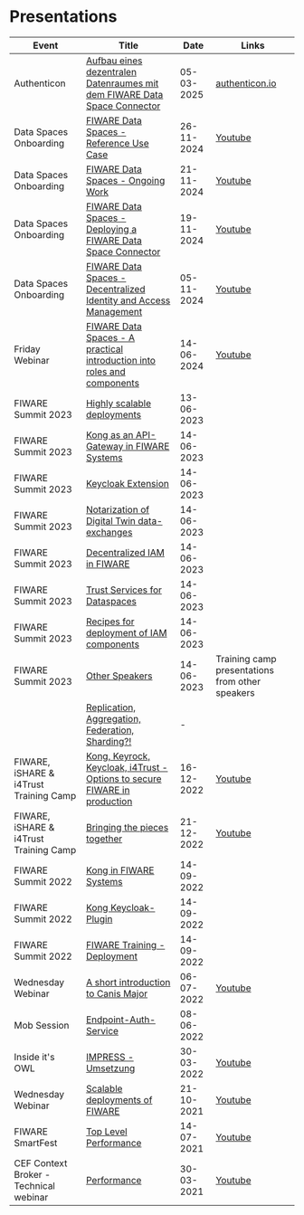 # Presentations

|Event|Title|Date|Links|
|--|---|--|--|
| Authenticon  | [Aufbau eines dezentralen Datenraumes mit dem FIWARE Data Space Connector ](./authenticon/FIWARE%20DSC%20Authenticon.pdf) | 05-03-2025 | [authenticon.io](https://authenticon.io/) |
| Data Spaces Onboarding | [FIWARE Data Spaces - Reference Use Case ](./data-spaces-onboarding/reference-use-case/Reference%20Use%20Case.pdf) | 26-11-2024 | [Youtube](https://www.youtube.com/watch?v=3fLisTubkF0&t=13s) |
| Data Spaces Onboarding | [FIWARE Data Spaces - Ongoing Work ](./data-spaces-onboarding/ongoing-work/Webinar%20FIWARE%20Data%20Space%20Components%20-%20Ongoing%20and%20future%20work.pptx.pdf) | 21-11-2024 | [Youtube](https://www.youtube.com/watch?v=bZAzOHIdSr8)  | 
| Data Spaces Onboarding | [FIWARE Data Spaces - Deploying a FIWARE Data Space Connector](./data-spaces-onboarding/deployment/Deploying%20a%20FIWARE%20Data%20Space%20Connector.pdf) | 19-11-2024 | [Youtube](https://www.youtube.com/watch?v=5qrhUCczk8w) | 
| Data Spaces Onboarding | [FIWARE Data Spaces - Decentralized Identity and Access Management](./data-spaces-onboarding/decentralized-trust-and-iam/decentralized_IAM.pdf) | 05-11-2024 | [Youtube](https://www.youtube.com/watch?v=zz7MHd3imzs) | 
| Friday Webinar | [FIWARE Data Spaces - A practical introduction into roles and components](./friday-webinar/data-spaces/FIWARE%20Data%20Spaces%20-%20Roles%20and%20Components.pptx.pdf) | 14-06-2024 | [Youtube](https://www.youtube.com/watch?v=hm5qMlhpK0g) | 
| FIWARE Summit 2023 | [Highly scalable deployments](./summit-vienna/scalable-deployments/7.-FIWARE%20Training_Highly-scalable%20Context%20Broker%20deployments%20on%20Kubernetes.pdf) | 13-06-2023 | |
| FIWARE Summit 2023 | [Kong as an API-Gateway in FIWARE Systems](./summit-vienna/kong-in-fiware/9.-FIWARE%20Training_Kong%20as%20an%20API-Gateway%20in%20FIWARE%20systems%20protecting%20and%20monitoring%20endpoints.pdf) | 14-06-2023 | |
| FIWARE Summit 2023 | [Keycloak Extension](./summit-vienna/keycloak-extension/10.-FIWARE%20Training_Keycloak%20extension.pdf) | 14-06-2023 | | 
| FIWARE Summit 2023 | [Notarization of Digital Twin data-exchanges](./summit-vienna/canis-major/12.-FIWARE%20Training_Notarization%20of%20digital%20twin%20data%20exchanges%20using%20blockchain%20Canis%20Major.pdf) | 14-06-2023 | | 
| FIWARE Summit 2023 | [Decentralized IAM in FIWARE](./summit-vienna/trust-and-iam/13%20FIWARE%20Training%20Trust-Identity%20and%20Access%20Management.pdf) | 14-06-2023 | | 
| FIWARE Summit 2023 | [Trust Services for Dataspaces](./summit-vienna/trust-services-for-dataspaces/14%20FIWARE%20Training_Trust%20Services%20for%20Data%20Spaces.pdf) | 14-06-2023 | | 
| FIWARE Summit 2023 | [Recipes for deployment of IAM components](./summit-vienna/iam-deployment/16.-FIWARE%20Training_Recipes%20for%20deployment%20of%20IAM%20components%20on%20Kubernetes.pdf) | 14-06-2023 | | 
| FIWARE Summit 2023 | [Other Speakers](./summit-vienna/other-speakers/) | 14-06-2023 | Training camp presentations from other speakers | 
| | [Replication, Aggregation, Federation, Sharding?!](./ops/agg-fed-rep-shard/) | - | |
| FIWARE, iSHARE & i4Trust Training Camp | [Kong, Keyrock, Keycloak, i4Trust - Options to secure FIWARE in production](./i4trust-training-camp/Options-to-secure.pptx.pdf) | 16-12-2022 | [Youtube](https://www.youtube.com/watch?v=8ZefBcGFOXI&list=PLykpeOnHBQ_B2ommj-SNgW_ISiHOemWvs&index=4)|
| FIWARE, iSHARE & i4Trust Training Camp | [Bringing the pieces together](./i4trust-training-camp/reference-example.pdf) | 21-12-2022 | [Youtube](https://www.youtube.com/watch?v=l5GoMuXBofQ)|
| FIWARE Summit 2022 | [Kong in FIWARE Systems](./summit-gran-canaria/kong/FGS22-Kong.pdf) | 14-09-2022 | |
| FIWARE Summit 2022 | [Kong Keycloak-Plugin](./summit-gran-canaria/keycloak/FGS22-Keycloak.pdf) | 14-09-2022 | |
| FIWARE Summit 2022 | [FIWARE Training - Deployment](./summit-gran-canaria/deployment/FIWARE_Training_Getting-started.pdf) | 14-09-2022 | |
| Wednesday Webinar | [A short introduction to Canis Major](./wednesday-webinar/canismajor/) | 06-07-2022 | [Youtube](https://www.youtube.com/watch?v=R6dI8tTtLNQ) |
| Mob Session | [Endpoint-Auth-Service](./endpoint-auth-service/) | 08-06-2022 | |
| Inside it's OWL | [IMPRESS - Umsetzung](./inside-owl/) | 30-03-2022 | [Youtube](https://www.youtube.com/watch?v=lMnrUkdMf4M) |
| Wednesday Webinar | [Scalable deployments of FIWARE](./wednesday-webinar/scalability/) | 21-10-2021 | [Youtube](https://www.youtube.com/watch?v=WUman6Mnx58) |
| FIWARE SmartFest | [Top Level Performance](./smart-fest/) | 14-07-2021 | [Youtube](https://www.youtube.com/watch?v=ByGVkF6XwVw) |
| CEF Context Broker - Technical webinar | [Performance](./cef/) | 30-03-2021 | [Youtube](https://www.youtube.com/watch?v=26i-DZVBgh8) |

